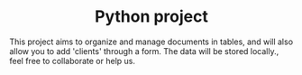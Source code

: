 <h1 align="center"> Python project </h1>

This project aims to organize and manage documents in tables, and will also allow you to add 'clients' through a form. The data will be stored locally., feel free to collaborate or help us.
